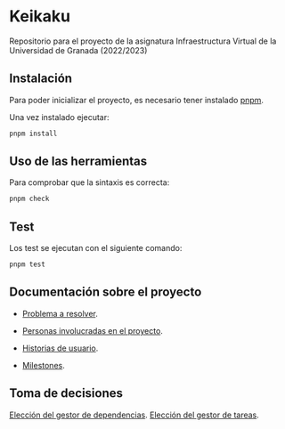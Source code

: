 # Keikaku

Repositorio para el proyecto de la asignatura Infraestructura Virtual de la Universidad de Granada (2022/2023)

## Instalación

Para poder inicializar el proyecto, es necesario tener instalado [pnpm](https://pnpm.io/installation).

Una vez instalado ejecutar:

```bash
pnpm install
```

## Uso de las herramientas

Para comprobar que la sintaxis es correcta:

```bash
pnpm check
```

## Test

Los test se ejecutan con el siguiente comando:

```bash
pnpm test
```

## Documentación sobre el proyecto

- [Problema a resolver](docs/planteamiento.md).

- [Personas involucradas en el proyecto](docs/personas.md).

- [Historias de usuario](docs/historias-de-usuario.md).

- [Milestones](docs/milestones.md).

## Toma de decisiones

[Elección del gestor de dependencias](docs/decisiones/gestor-dependencias.md).
[Elección del gestor de tareas](docs/decisiones/gestor-tareas.md).
